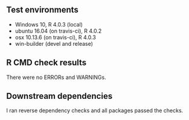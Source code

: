 ## Test environments
* Windows 10, R 4.0.3 (local)
* ubuntu 16.04 (on travis-ci), R 4.0.2
* osx 10.13.6 (on travis-ci), R 4.0.3
* win-builder (devel and release)

## R CMD check results
There were no ERRORs and WARNINGs.

## Downstream dependencies
I ran reverse dependency checks and all packages passed the checks.